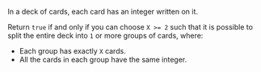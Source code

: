 In a deck of cards, each card has an integer written on it.

Return `true` if and only if you can choose `X >= 2` such that it is possible to split the entire deck into `1` or more groups of cards, where:

- Each group has exactly `X` cards.
- All the cards in each group have the same integer.